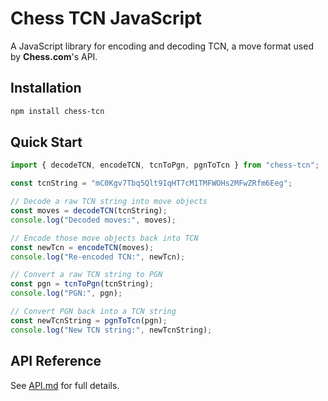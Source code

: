 # Chess TCN JavaScript

A JavaScript library for encoding and decoding TCN, a move format used by **Chess.com**'s API.

## Installation

```bash
npm install chess-tcn
```

## Quick Start

```js
import { decodeTCN, encodeTCN, tcnToPgn, pgnToTcn } from "chess-tcn";

const tcnString = "mC0Kgv7Tbq5Qlt9IqHT7cM1TMFWOHs2MFwZRfm6Eeg";

// Decode a raw TCN string into move objects
const moves = decodeTCN(tcnString);
console.log("Decoded moves:", moves);

// Encode those move objects back into TCN
const newTcn = encodeTCN(moves);
console.log("Re-encoded TCN:", newTcn);

// Convert a raw TCN string to PGN
const pgn = tcnToPgn(tcnString);
console.log("PGN:", pgn);

// Convert PGN back into a TCN string
const newTcnString = pgnToTcn(pgn);
console.log("New TCN string:", newTcnString);
```

## API Reference

See [API.md](https://chess-tcn.github.io/docs/#/js/API) for full details.
